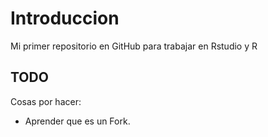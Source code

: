 # Introduccion
Mi primer repositorio en GitHub para trabajar en Rstudio y R

## TODO
Cosas por hacer: 
 - Aprender que es un Fork.
 
